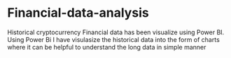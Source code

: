 # Financial-data-analysis
Historical cryptocurrency Financial data has been visualize using Power BI.
Using Power Bi I have visulasize the historical data into the form of charts where it can be helpful to understand the long data in simple manner
